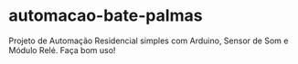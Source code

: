 # automacao-bate-palmas
Projeto de Automação Residencial simples com Arduino, Sensor de Som e Módulo Relé. Faça bom uso!
